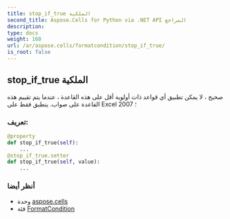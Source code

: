 ```yaml
---
title: stop_if_true الملكية
second_title: Aspose.Cells for Python via .NET API المراجع
description:
type: docs
weight: 160
url: /ar/aspose.cells/formatcondition/stop_if_true/
is_root: false
---
```

##  stop_if_true الملكية

صحيح ، لا يمكن تطبيق أي قواعد ذات أولوية أقل على هذه القاعدة ، عندما يتم تقييم هذه القاعدة على صواب.
ينطبق فقط على Excel 2007 ؛
###  تعريف:
```python
@property
def stop_if_true(self):
    ...
@stop_if_true.setter
def stop_if_true(self, value):
    ...
```

###  أنظر أيضا
* وحدة [aspose.cells](../../)
* فئة [FormatCondition](/cells/python-net/ar/aspose.cells/formatcondition)
